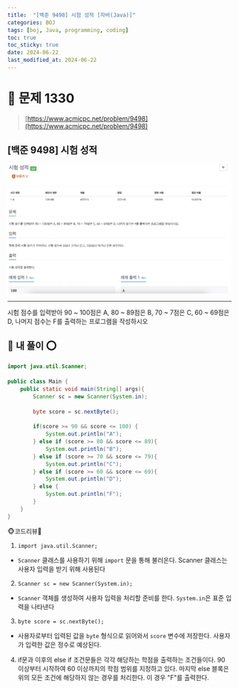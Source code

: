 ```yaml
---
title:  "[백준 9498] 시험 성적 [자바(Java)]"
categories: BOJ
tags: [boj, Java, programming, coding]
toc: true
toc_sticky: true
date: 2024-06-22
last_modified_at: 2024-06-22
---
```


# 🚀 문제 1330

> [https://www.acmicpc.net/problem/9498](https://www.acmicpc.net/problem/9498)


## [백준 9498] 시험 성적

![백준 9498](/assets/images/boj9498.png)

---

시험 점수를 입력받아 90 ~ 100점은 A, 80 ~ 89점은 B, 70 ~ 7점은 C, 60 ~ 69점은 D, 나머지 점수는 F를 출력하는 프로그램을 작성하시오

## 🚀 내 풀이 ⭕

```java
import java.util.Scanner;

public class Main {
    public static void main(String[] args){
        Scanner sc = new Scanner(System.in);

        byte score = sc.nextByte();

        if(score >= 90 && score <= 100) {
            System.out.println("A");
        } else if (score >= 80 && score <= 89){
            System.out.println("B");
        } else if (score >= 70 && score <= 79){
            System.out.println("C");
        } else if (score >= 60 && score <= 69){
            System.out.println("D");
        } else {
            System.out.println("F");
        }
    }
}
```

🐵코드리뷰🦀

1. `import java.util.Scanner;`

 - `Scanner` 클래스를 사용하기 위해 `import` 문을 통해 불러온다. Scanner 클래스는 사용자 입력을 받기 위해 사용된다

2. `Scanner sc = new Scanner(System.in);` 
 
 - `Scanner` 객체를 생성하여 사용자 입력을 처리할 준비를 한다. `System.in`은 표준 입력을 나타낸다

3. `byte score = sc.nextByte();` 

 - 사용자로부터 입력된 값을 `byte` 형식으로 읽어와서 `score` 변수에 저장한다. 사용자가 입력한 값은 정수로 예상된다.

4. if문과 이후의 else if 조건문들은 각각 해당하는 학점을 출력하는 조건들이다. 90 이상부터 시작하여 60 이상까지의 학점 범위를 지정하고 있다. 마지막 else 블록은 위의 모든 조건에 해당하지 않는 경우를 처리한다. 이 경우 "F"를 출력한다.

